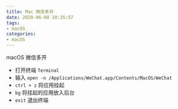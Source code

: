 ```yaml
---
title: Mac 微信多开
date: 2020-06-08 10:35:57
tags: 
- macOS
categories:
- macOS
---
```


macOS 微信多开
<!--more-->

- 打开终端 `Terminal`
- 输入 `open -n /Applications/WeChat.app/Contents/MacOS/WeChat`
- `ctrl + z` 将应用挂起
- `bg` 将挂起的应用放入后台
- `exit` 退出终端
